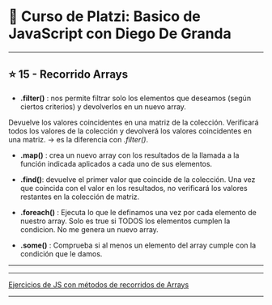 # :book: Curso de Platzi: Basico de JavaScript con Diego De Granda

---

## :star: 15 - Recorrido Arrays


- **.filter()** : nos permite filtrar solo los elementos que deseamos (según ciertos criterios) y devolverlos en un nuevo array.

Devuelve los valores coincidentes en una matriz de la colección. Verificará todos los valores de la colección y devolverá los valores coincidentes en una matriz. -> es la diferencia con *.filter()*.

- **.map()** : crea un nuevo array con los resultados de la llamada a la función indicada aplicados a cada uno de sus elementos.

- **.find()**: devuelve el primer valor que coincide de la colección. Una vez que coincida con el valor en los resultados, no verificará los valores restantes en la colección de matriz.


- **.foreach()** : Ejecuta lo que le definamos una vez por cada elemento de nuestro array. Solo es true si TODOS los elementos cumplen la condicion. No me genera un nuevo array.

- **.some()** : Comprueba si al menos un elemento del array cumple con la condición que le damos.

---


---

[Ejercicios de JS con métodos de recorridos de Arrays](https://github.com/eugenia1984/curso_platzi_basico_js_diego_de_granda/tree/main/15_recorrido_arrays/recorrido_arrays-js)

---